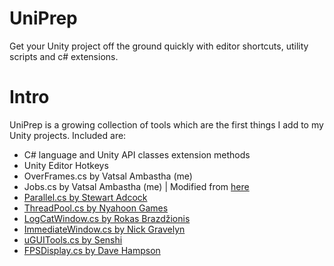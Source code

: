 # UniPrep
Get your Unity project off the ground quickly with editor shortcuts, utility scripts and c# extensions.  

# Intro
UniPrep is a growing collection of tools which are the first things I add to my Unity projects. Included are:  
- C# language and Unity API classes extension methods  
- Unity Editor Hotkeys
- OverFrames.cs by Vatsal Ambastha (me)  
- Jobs.cs by Vatsal Ambastha (me) | Modified from [here](https://github.com/krockot/Unity-TaskManager)  
- [Parallel.cs by Stewart Adcock](https://github.com/stewartadcock/Uk.Org.Adcock.Parallel/blob/master/Parallel/Properties/AssemblyInfo.cs)  
- [ThreadPool.cs by Nyahoon Games](https://nyahoon.com/blog-en/366)  
- [LogCatWindow.cs by Rokas Brazdžionis](https://github.com/dzonatan/Unity3D-LogCat-extension)
- [ImmediateWindow.cs by Nick Gravelyn](http://wiki.unity3d.com/index.php?title=ImmediateWindow)
- [uGUITools.cs by Senshi](https://forum.unity.com/members/senshi.25677/)
- [FPSDisplay.cs by Dave Hampson](http://wiki.unity3d.com/index.php?title=FramesPerSecond)  